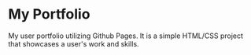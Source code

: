 # My Portfolio

My user portfolio utilizing Github Pages. It is a simple HTML/CSS project that showcases a user's work and skills. 
